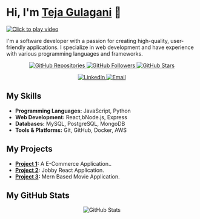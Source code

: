 # Hi, I'm [Teja Gulagani](https://github.com/tejababu846) 👋
[![Click to play video](https://your-image-url.com/preview-image.png)](https://videos.pexels.com/video-files/1409899/1409899-sd_640_360_25fps.mp4)






I'm a software developer with a passion for creating high-quality, user-friendly applications. I specialize in web development and have experience with various programming languages and frameworks.

<p align="center">
  <a href="https://github.com/tejababu846?tab=repositories">
    <img alt="GitHub Repositories" src="https://img.shields.io/badge/Repositories-70+-blue?style=for-the-badge&logo=github&logoColor=white" />
  </a>
  <a href="https://github.com/tejababu846?tab=followers">
    <img alt="GitHub Followers" src="https://img.shields.io/github/followers/tejababu846?label=Followers&style=for-the-badge&logo=github&logoColor=white" />
  </a>
  <a href="https://github.com/tejababu846?tab=stars">
    <img alt="GitHub Stars" src="https://img.shields.io/github/stars/tejababu846?label=Stars&style=for-the-badge&logo=github&logoColor=white" />
  </a>
</p>

<p align="center">
  <a href="https://www.linkedin.com/in/teja-gulagani-0a1338274/">
    <img alt="LinkedIn" src="https://img.shields.io/badge/LinkedIn-Connect-blue?style=for-the-badge&logo=linkedin&logoColor=white" />
  </a>
  <a href="mailto:tejababu08@gmail.com">
    <img alt="Email" src="https://img.shields.io/badge/Email-Contact-blue?style=for-the-badge&logo=gmail&logoColor=white" />
  </a>
</p>

## My Skills

- **Programming Languages:** JavaScript, Python
- **Web Development:** React,bNode.js, Express
- **Databases:** MySQL, PostgreSQL, MongoDB
- **Tools & Platforms:** Git, GitHub, Docker, AWS

## My Projects

- **[Project 1](https://github.com/tejababu846/E-Commerce-Next-Level):** A E-Commerce Application..
- **[Project 2](https://github.com/tejababu846/Jobby-App):** Jobby React Application.
- **[Project 3](https://github.com/tejababu846/Movie-App):** Mern Based Movie Application.

## My GitHub Stats

<p align="center">
  <img alt="GitHub Stats" src="https://github-readme-stats.vercel.app/api?username=tejababu846&show_icons=true&theme=tokyonight&custom_title=Total%20Stars%20Earned%20%F0%9F%8C%9F%21k" />
</p>

